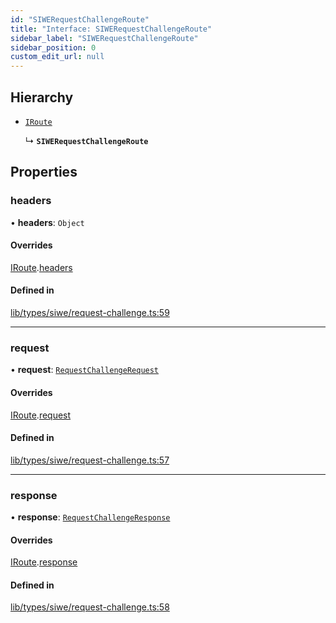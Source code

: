 ```yaml
---
id: "SIWERequestChallengeRoute"
title: "Interface: SIWERequestChallengeRoute"
sidebar_label: "SIWERequestChallengeRoute"
sidebar_position: 0
custom_edit_url: null
---
```


## Hierarchy

- [`IRoute`](IRoute.md)

  ↳ **`SIWERequestChallengeRoute`**

## Properties

### headers

• **headers**: `Object`

#### Overrides

[IRoute](IRoute.md).[headers](IRoute.md#headers)

#### Defined in

[lib/types/siwe/request-challenge.ts:59](https://github.com/JustaName-id/JustaName-sdk/blob/24a962e/packages/@justaname.id/sdk/src/lib/types/siwe/request-challenge.ts#L59)

___

### request

• **request**: [`RequestChallengeRequest`](RequestChallengeRequest.md)

#### Overrides

[IRoute](IRoute.md).[request](IRoute.md#request)

#### Defined in

[lib/types/siwe/request-challenge.ts:57](https://github.com/JustaName-id/JustaName-sdk/blob/24a962e/packages/@justaname.id/sdk/src/lib/types/siwe/request-challenge.ts#L57)

___

### response

• **response**: [`RequestChallengeResponse`](RequestChallengeResponse.md)

#### Overrides

[IRoute](IRoute.md).[response](IRoute.md#response)

#### Defined in

[lib/types/siwe/request-challenge.ts:58](https://github.com/JustaName-id/JustaName-sdk/blob/24a962e/packages/@justaname.id/sdk/src/lib/types/siwe/request-challenge.ts#L58)
